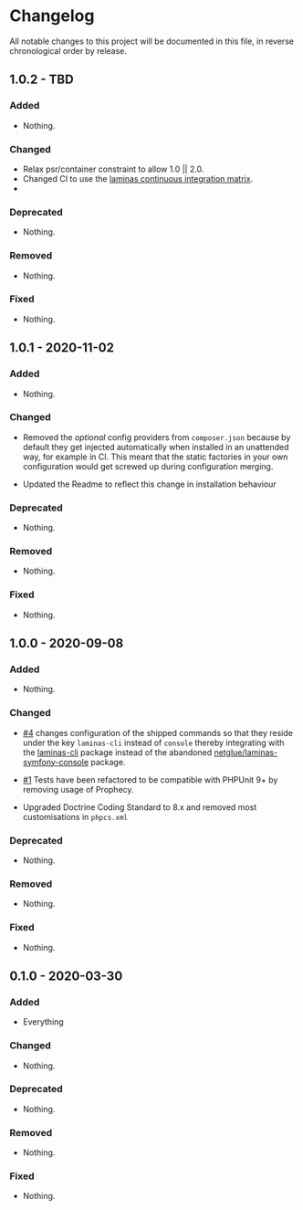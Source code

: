 # Changelog

All notable changes to this project will be documented in this file, in reverse chronological order by release.

## 1.0.2 - TBD

### Added

- Nothing.

### Changed

- Relax psr/container constraint to allow 1.0 || 2.0.
- Changed CI to use the [laminas continuous integration matrix](https://github.com/laminas/laminas-continuous-integration-action).
- 

### Deprecated

- Nothing.

### Removed

- Nothing.

### Fixed

- Nothing.

## 1.0.1 - 2020-11-02

### Added

- Nothing.

### Changed

- Removed the _optional_ config providers from `composer.json` because by default they get injected automatically when
  installed in an unattended way, for example in CI. This meant that the static factories in your own configuration
  would get screwed up during configuration merging.
  
- Updated the Readme to reflect this change in installation behaviour

### Deprecated

- Nothing.

### Removed

- Nothing.

### Fixed

- Nothing.

## 1.0.0 - 2020-09-08

### Added

- Nothing.

### Changed

- [#4](https://github.com/netglue/laminas-messenger/pull/4) changes configuration of the shipped commands so that they
 reside under the key `laminas-cli` instead of `console` thereby integrating with the [laminas-cli](https://github.com/laminas/laminas-cli) package instead of the abandoned [netglue/laminas-symfony-console](https://github.com/netglue/laminas-symfony-console) package.

- [#1](https://github.com/netglue/laminas-messenger/pull/1) Tests have been refactored to be compatible with PHPUnit 9+ by removing usage of Prophecy.

- Upgraded Doctrine Coding Standard to 8.x and removed most customisations in `phpcs.xml`

### Deprecated

- Nothing.

### Removed

- Nothing.

### Fixed

- Nothing.

## 0.1.0 - 2020-03-30

### Added

- Everything

### Changed

- Nothing.

### Deprecated

- Nothing.

### Removed

- Nothing.

### Fixed

- Nothing.
